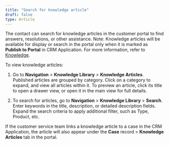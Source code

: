 ```yaml
---
title: "Search for knowledge article"
draft: false
type: Article
---
```




The contact can search for knowledge articles in the customer portal to find answers, resolutions, or other assistance. 
Note: Knowledge articles will be available for display or search in the portal only when it is marked as **Publish to Portal** in CRM Application. For more information, refer to [Knowledge](../Knowledge/contents.md). 

To view knowledge articles:

1. Go to **Navigation** > **Knowledge Library** > **Knowledge Articles**. Published articles are grouped by category. Click on a category to expand, and view all articles within it. To preview an article, click its title to open a drawer view, or open it in the main view for full details. 

2. To search for articles, go to **Navigation** > **Knowledge Library** > **Search**. Enter keywords in the title, description, or detailed description fields. Expand the search criteria to apply additional filter, such as Type, Product, etc. 

If the customer service team links a knowledge article to a case in the CRM Application, the article will also appear under the **Case** record > **Knowledge Articles** tab in the portal. 
